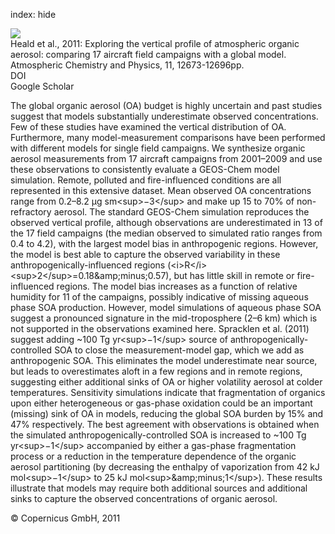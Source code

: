 index: hide

<div class="Citation">
    <div class="Citation-thumb CitationThumb-linked"  data-href="https://doi.org/10.5194/acp-11-12673-2011">
      <img src="https://static.claimspace.cloud/climate-study-static/refs/thumbs/7/Heald_et_al_2011-thumb.png" />
    </div>

  <div class="Citation-body">
    <div class="Citation-text">Heald et al., 2011: Exploring the vertical profile of atmospheric organic aerosol: comparing 17 aircraft field campaigns with a global model. <span class="Article-journal">Atmospheric Chemistry and Physics, </span><span class="Article-volume">11, </span>12673-12696pp.</div>
    <div class="Citation-links">
      <div class="CitationLink" data-href="https://doi.org/10.5194/acp-11-12673-2011">
        <div class="CitationLink-icon CitationLink-Doi"></div>
        <div class="CitationLink-text">DOI</div>
      </div>
      <div class="CitationLink" data-href="https://scholar.google.com/scholar?q=10.5194/acp-11-12673-2011">
        <div class="CitationLink-icon CitationLink-Scholar"></div>
        <div class="CitationLink-text">Google Scholar</div>
      </div>
    </div>
  </div>
</div>

The global organic aerosol (OA) budget is highly uncertain and past studies suggest that models substantially underestimate observed concentrations. Few of these studies have examined the vertical distribution of OA. Furthermore, many model-measurement comparisons have been performed with different models for single field campaigns. We synthesize organic aerosol measurements from 17 aircraft campaigns from 2001–2009 and use these observations to consistently evaluate a GEOS-Chem model simulation. Remote, polluted and fire-influenced conditions are all represented in this extensive dataset. Mean observed OA concentrations range from 0.2–8.2 μg sm&lt;sup&gt;−3&lt;/sup&gt; and make up 15 to 70% of non-refractory aerosol. The standard GEOS-Chem simulation reproduces the observed vertical profile, although observations are underestimated in 13 of the 17 field campaigns (the median observed to simulated ratio ranges from 0.4 to 4.2), with the largest model bias in anthropogenic regions. However, the model is best able to capture the observed variability in these anthropogenically-influenced regions (&lt;i&gt;R&lt;/i&gt;&lt;sup&gt;2&lt;/sup&gt;=0.18&amp;amp;minus;0.57), but has little skill in remote or fire-influenced regions. The model bias increases as a function of relative humidity for 11 of the campaigns, possibly indicative of missing aqueous phase SOA production. However, model simulations of aqueous phase SOA suggest a pronounced signature in the mid-troposphere (2–6 km) which is not supported in the observations examined here. Spracklen et al. (2011) suggest adding ~100 Tg yr&lt;sup&gt;−1&lt;/sup&gt; source of anthropogenically-controlled SOA to close the measurement-model gap, which we add as anthropogenic SOA. This eliminates the model underestimate near source, but leads to overestimates aloft in a few regions and in remote regions, suggesting either additional sinks of OA or higher volatility aerosol at colder temperatures. Sensitivity simulations indicate that fragmentation of organics upon either heterogeneous or gas-phase oxidation could be an important (missing) sink of OA in models, reducing the global SOA burden by 15% and 47% respectively. The best agreement with observations is obtained when the simulated anthropogenically-controlled SOA is increased to ~100 Tg yr&lt;sup&gt;−1&lt;/sup&gt; accompanied by either a gas-phase fragmentation process or a reduction in the temperature dependence of the organic aerosol partitioning (by decreasing the enthalpy of vaporization from 42 kJ mol&lt;sup&gt;−1&lt;/sup&gt; to 25 kJ mol&lt;sup&gt;&amp;amp;minus;1&lt;/sup&gt;). These results illustrate that models may require both additional sources and additional sinks to capture the observed concentrations of organic aerosol.

<div class="Citation-copy">
&copy; Copernicus GmbH, 2011
</div>